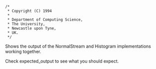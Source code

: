 ```
/*
 * Copyright (C) 1994
 *
 * Department of Computing Science,
 * The University,
 * Newcastle upon Tyne,
 * UK.
 */
```

Shows the output of the NormalStream and Histogram implementations working together.

Check expected_output to see what you should expect.
